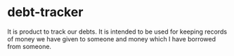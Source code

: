 # debt-tracker
It is product to track our debts. It is intended to be used for keeping records of money we have given to someone and money which I have borrowed from someone.

